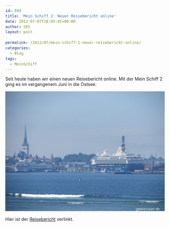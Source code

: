```yaml
---
id: 694
title: 'Mein Schiff 2: Neuer Reisebericht online'
date: 2012-07-07T20:03:45+00:00
author: SES
layout: post

permalink: /2012/07/mein-schiff-2-neuer-reisebericht-online/
categories:
  - Blog
tags:
  - MeinSchiff
---
```

Seit heute haben wir einen neuen Reisebericht online. Mit der Mein Schiff 2 ging es im vergangenem Juni in die Ostsee.


![Die Mein Schiff 2 in Tallinn](/assets/2012/07/mein_schiff2_tallinn.jpg)

Hier ist der [Reisebericht](/reiseberichte/mein-schiff-2-ostsee-07-06-12/) verlinkt.
